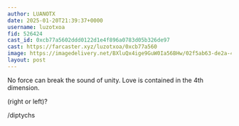 ```yaml
---
author: LUANOTX
date: 2025-01-20T21:39:37+0000
username: luzotxoa
fid: 526424
cast_id: 0xcb77a5602ddd0122d1e4f896a0783d05b326de97
cast: https://farcaster.xyz/luzotxoa/0xcb77a560
image: https://imagedelivery.net/BXluQx4ige9GuW0Ia56BHw/02f5ab63-de2a-4f0b-af79-0b17c7640600/original
layout: post
---
```


No force can break the sound of unity. Love is contained in the 4th dimension.

(right or left)?

/diptychs

<img src='https://imagedelivery.net/BXluQx4ige9GuW0Ia56BHw/02f5ab63-de2a-4f0b-af79-0b17c7640600/original' alt='' referrerpolicy='no-referrer'/>
<img src='https://imagedelivery.net/BXluQx4ige9GuW0Ia56BHw/ff0f0f02-c766-4400-5503-a8c495b8b400/original' alt='' referrerpolicy='no-referrer'/>
